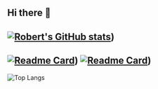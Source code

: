 ## Hi there 👋
[![Robert's GitHub stats](https://github-readme-stats.vercel.app/api?username=robert-deforrest-reynolds&theme=radical)](https://github.com/anuraghazra/github-readme-stats))
---
[![Readme Card](https://github-readme-stats.vercel.app/api/pin/?username=robert-deforrest-reynolds&repo=elij&theme=radical)](https://github.com/anuraghazra/github-readme-stats))
[![Readme Card](https://github-readme-stats.vercel.app/api/pin/?username=deforrest-studios&repo=recipsioj&theme=radical)](https://github.com/anuraghazra/github-readme-stats))
---
![Top Langs](https://github-readme-stats.vercel.app/api/top-langs/?username=robert-deforrest-reynolds&langs_count=20&theme=radical)
<!--
**Robert-DeForrest-Reynolds/Robert-DeForrest-Reynolds** is a ✨ _special_ ✨ repository because its `README.md` (this file) appears on your GitHub profile.

Here are some ideas to get you started:

- 🔭 I’m currently working on ...
- 🌱 I’m currently learning ...
- 👯 I’m looking to collaborate on ...
- 🤔 I’m looking for help with ...
- 💬 Ask me about ...
- 📫 How to reach me: ...
- 😄 Pronouns: ...
- ⚡ Fun fact: ...
-->
